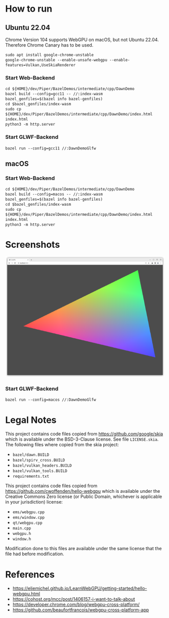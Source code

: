 <!--
SPDX-FileCopyrightText: 2022 Julian Amann <dev@vertexwahn.de>
SPDX-License-Identifier: Apache-2.0
-->

# How to run

## Ubuntu 22.04

Chrome Version 104 supports WebGPU on macOS, but not Ubuntu 22.04.
Therefore Chrome Canary has to be used.

```shell
sudo apt install google-chrome-unstable
google-chrome-unstable --enable-unsafe-webgpu --enable-features=Vulkan,UseSkiaRenderer
```

### Start Web-Backend

```shell
cd ${HOME}/dev/Piper/BazelDemos/intermediate/cpp/DawnDemo
bazel build --config=gcc11 -- //:index-wasm
bazel_genfiles=$(bazel info bazel-genfiles)
cd $bazel_genfiles/index-wasm
sudo cp ${HOME}/dev/Piper/BazelDemos/intermediate/cpp/DawnDemo/index.html index.html
python3 -m http.server
```

### Start GLWF-Backend

```shell
bazel run --config=gcc11 //:DawnDemoGlfw
```

## macOS

### Start Web-Backend

```shell
cd ${HOME}/dev/Piper/BazelDemos/intermediate/cpp/DawnDemo
bazel build --config=macos -- //:index-wasm
bazel_genfiles=$(bazel info bazel-genfiles)
cd $bazel_genfiles/index-wasm
sudo cp ${HOME}/dev/Piper/BazelDemos/intermediate/cpp/DawnDemo/index.html index.html
python3 -m http.server
```

# Screenshots

![Screenshot](docs/ubuntu22_chrome.png)


### Start GLWF-Backend

```shell
bazel run --config=macos //:DawnDemoGlfw
```

# Legal Notes

This project contains code files copied from https://github.com/google/skia which is available under the BSD-3-Clause license. See file `LICENSE.skia`. The following files where copied from the skia project:

- `bazel/dawn.BUILD`
- `bazel/spirv_cross.BUILD`
- `bazel/vulkan_headers.BUILD`
- `bazel/vulkan_tools.BUILD`
- `requirements.txt`

This project contains code files copied from https://github.com/cwoffenden/hello-webgpu which is available under the Creative Commons Zero license (or Public Domain, whichever is applicable in your jurisdiction) license:

- `ems/webgpu.cpp`
- `ems/window.cpp`
- `qt/webgpu.cpp`
- `main.cpp`
- `webgpu.h`
- `window.h`

Modification done to this files are available under the same license that the file had before modification.

# References

- https://eliemichel.github.io/LearnWebGPU/getting-started/hello-webgpu.html
- https://cohost.org/mcc/post/1406157-i-want-to-talk-about
- https://developer.chrome.com/blog/webgpu-cross-platform/
- https://github.com/beaufortfrancois/webgpu-cross-platform-app

